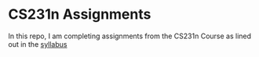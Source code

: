 # CS231n Assignments

In this repo, I am completing assignments from the CS231n Course as lined out in the [syllabus](http://cs231n.stanford.edu/syllabus.html)
